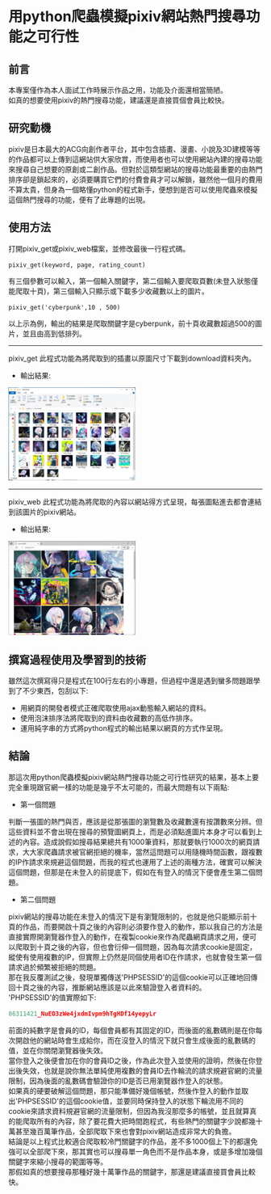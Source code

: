 # 用python爬蟲模擬pixiv網站熱門搜尋功能之可行性
## 前言
本專案僅作為本人面試工作時展示作品之用，功能及介面還相當簡陋。  
如真的想要使用pixiv的熱門搜尋功能，建議還是直接買個會員比較快。
## 研究動機
pixiv是日本最大的ACG向創作者平台，其中包含插畫、漫畫、小說及3D建模等等的作品都可以上傳到這網站供大家欣賞，而使用者也可以使用網站內建的搜尋功能來搜尋自己想要的原創或二創作品。但對於這類型網站的搜尋功能最重要的由熱門排序卻是鎖起來的，必須要購買它們的付費會員才可以解鎖，雖然他一個月的費用不算太貴，但身為一個略懂python的程式新手，便想到是否可以使用爬蟲來模擬這個熱門搜尋的功能，便有了此專題的出現。
## 使用方法
打開pixiv_get或pixiv_web檔案，並修改最後一行程式碼。  
``` python3 
pixiv_get(keyword, page, rating_count)
```  
有三個參數可以輸入，第一個輸入關鍵字，第二個輸入要爬取頁數(未登入狀態僅能爬取十頁)，第三個輸入只顯示或下載多少收藏數以上的圖片。  
``` python3 
pixiv_get('cyberpunk',10 , 500)
```  
以上示為例，輸出的結果是爬取關鍵字是cyberpunk，前十頁收藏數超過500的圖片，並且由高到低排列。 
***
pixiv_get 此程式功能為將爬取到的插畫以原圖尺寸下載到download資料夾內。  
* 輸出結果:
<img src="img/image_2.PNG" width="50%">
  
***
pixiv_web 此程式功能為將爬取的內容以網站得方式呈現，每張圖點進去都會連結到該圖片的pixiv網站。  
* 輸出結果:
<img src="img/image.PNG" width="50%">  

## 撰寫過程使用及學習到的技術
雖然這次撰寫得只是程式在100行左右的小專題，但過程中還是遇到蠻多問題跟學到了不少東西，包刮以下:
* 用網頁的開發者模式正確爬取使用ajax動態輸入網站的資料。  
* 使用泡沫排序法將爬取到的資料由收藏數的高低作排序。  
* 運用純字串的方式將python程式的輸出結果以網頁的方式作呈現。  

## 結論
那這次用python爬蟲模擬pixiv網站熱門搜尋功能之可行性研究的結果，基本上要完全重現跟官網一樣的功能是幾乎不太可能的，而最大問題有以下兩點:  
* 第一個問題

判斷一張圖的熱門與否，應該是從那張圖的瀏覽數及收藏數還有按讚數來分辨。但這些資料並不會出現在搜尋的預覽圖網頁上，而是必須點進圖片本身才可以看到上述的內容。造成說假如搜尋結果總共有1000筆資料，那就要執行1000次的網頁請求，大大家爬蟲請求被官網拒絕的機率，當然這問題可以用隨機時間函數，跟複數的IP作請求來規避這個問題，而我的程式也運用了上述的兩種方法，確實可以解決這個問題，但那是在未登入的前提底下，假如在有登入的情況下便會產生第二個問題。  
* 第二個問題

pixiv網站的搜尋功能在未登入的情況下是有瀏覽限制的，也就是他只能顯示前十頁的作品，而要開啟十頁之後的內容則必須要作登入的動作，那以我自己的方法是直接實際開瀏覽器作登入的動作，在複製cookie來作為爬蟲網頁請求之用，便可以爬取到十頁之後的內容，但也會衍伸一個問題，因為每次請求cookie是固定，縱使有使用複數的IP，但實際上仍然是同個使用者ID在作請求，也就會發生第一個請求過於頻繁被拒絕的問題。  
那在我反覆測試之後，發現單獨傳送'PHPSESSID'的這個cookie可以正確地回傳回十頁之後的內容，推斷網站應該是以此來驗證登入者資料的。  
'PHPSESSID'的值實際如下:  
``` python 3
86311421_NuEO3zWe4jxdmIvpm9hTgHDf14yepyLr
```
前面的純數字是會員的ID，每個會員都有其固定的ID，而後面的亂數碼則是在你每次開啟他的網站時會生成給你，而在沒登入的情況下就只會生成後面的亂數碼的值，並在你關閉瀏覽器後失效。  
當你登入之後便會加在你的會員ID之後，作為此次登入並使用的證明，然後在你登出後失效，也就是說你無法單純使用複數的會員ID去作輪流的請求規避官網的流量限制，因為後面的亂數碼會驗證你的ID是否已用瀏覽器作登入的狀態。  
如果真的硬要破解這個問題，那只能準備好幾個帳號，然後作登入的動作並取出'PHPSESSID'的這個cookie值，並要同時保持登入的狀態下輪流用不同的cookie來請求資料規避官網的流量限制，但因為我沒那麼多的帳號，並且就算真的能爬取所有的內容，除了要花費大把時間跑程式，有些熱門的關鍵字少說都幾十萬甚至幾百萬筆作品，全部爬取下來也會對pixiv網站造成非常大的負擔。  
結論是以上程式比較適合爬取較冷門關鍵字的作品，差不多1000個上下的都還免強可以全部爬下來，那其實也可以搜尋單一角色而不是作品本身，或是多增加幾個關鍵字來縮小搜尋的範圍等等。  
那假如真的想要搜尋那種好幾十萬筆作品的關鍵字，那還是建議直接買會員比較快。
